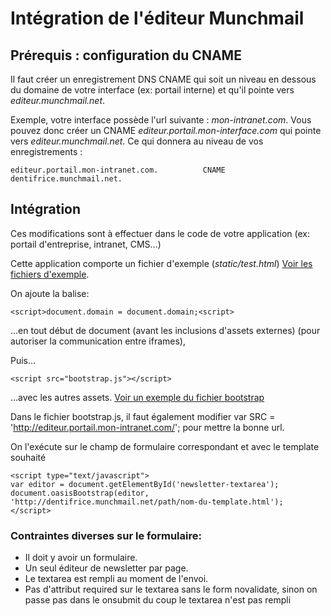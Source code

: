Intégration de l'éditeur Munchmail
==================================

## Prérequis : configuration du CNAME

Il faut créer un enregistrement DNS CNAME qui soit un niveau en dessous du
domaine de votre interface (ex: portail interne) et qu'il pointe vers
*editeur.munchmail.net*.

Exemple, votre interface possède l'url suivante : *mon-intranet.com*. Vous pouvez
donc créer un CNAME *editeur.portail.mon-interface.com* qui pointe vers
*editeur.munchmail.net*. Ce qui donnera au niveau de vos enregistrements :

	editeur.portail.mon-intranet.com.          CNAME           dentifrice.munchmail.net.

## Intégration

Ces modifications sont à effectuer dans le code de votre application (ex:
portail d'entreprise, intranet, CMS...)

<!--
// Préciser un peu le rapport avec le formulaire de la page de l'application
// tierce, et ce que va faire le script bootstrap.js dans les très grandes lignes.
-->

Cette application comporte un fichier d'exemple (*static/test.html*) [Voir les fichiers d'exemple](exemple.md). 

<!--
// PLUTOT POINTER VERS UN SAMPLE ? « cette application » n'a pas de sens, ils
// n'ont pas le code en local...
-->

On ajoute la balise:

    <script>document.domain = document.domain;<script>

...en tout début de document (avant les inclusions d'assets externes) (pour
autoriser la communication entre iframes),

Puis…

	<script src="bootstrap.js"></script>

…avec les autres assets. [Voir un exemple du fichier bootstrap](exemple.md#le-fichier-bootstrapjs)

Dans le fichier bootstrap.js, il faut également modifier var SRC = 'http://editeur.portail.mon-intranet.com/'; pour mettre la bonne url.

On l'exécute sur le champ de formulaire correspondant et avec le template souhaité

	<script type="text/javascript">
	var editor = document.getElementById('newsletter-textarea');
	document.oasisBootstrap(editor, 'http://dentifrice.munchmail.net/path/nom-du-template.html');
	</script>

### Contraintes diverses sur le formulaire:

* Il doit y avoir un formulaire.
* Un seul éditeur de newsletter par page.
* Le textarea est rempli au moment de l'envoi.
* Pas d'attribut required sur le textarea sans le form novalidate, sinon on passe pas dans le onsubmit du coup le textarea n'est pas rempli
